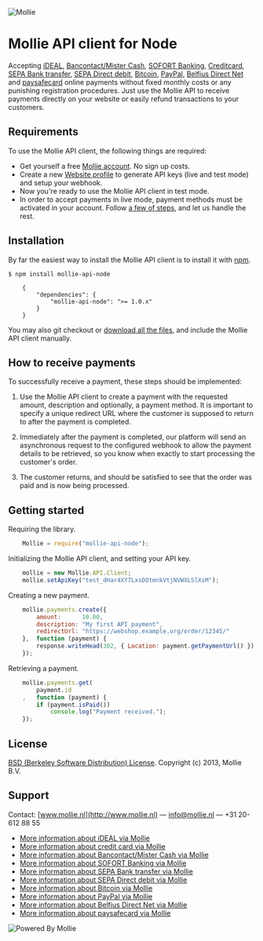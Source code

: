 ![Mollie](http://www.mollie.nl/files/Mollie-Logo-Style-Small.png)

# Mollie API client for Node #

Accepting [iDEAL](https://www.mollie.com/ideal/), [Bancontact/Mister Cash](https://www.mollie.com/mistercash/), [SOFORT Banking](https://www.mollie.com/sofort/), [Creditcard](https://www.mollie.com/creditcard/), [SEPA Bank transfer](https://www.mollie.com/overboeking/), [SEPA Direct debit](https://www.mollie.com/directdebit/), [Bitcoin](https://www.mollie.com/bitcoin/), [PayPal](https://www.mollie.com/paypal/), [Belfius Direct Net](https://www.mollie.com/belfiusdirectnet/) and [paysafecard](https://www.mollie.com/paysafecard/) online payments without fixed monthly costs or any punishing registration procedures. Just use the Mollie API to receive payments directly on your website or easily refund transactions to your customers.

## Requirements ##
To use the Mollie API client, the following things are required:

+ Get yourself a free [Mollie account](https://www.mollie.nl/aanmelden). No sign up costs.
+ Create a new [Website profile](https://www.mollie.nl/beheer/account/profielen/) to generate API keys (live and test mode) and setup your webhook.
+ Now you're ready to use the Mollie API client in test mode.
+ In order to accept payments in live mode, payment methods must be activated in your account. Follow [a few of steps](https://www.mollie.nl/beheer/diensten), and let us handle the rest.

## Installation ##

By far the easiest way to install the Mollie API client is to install it with [npm](https://npmjs.org/).

    $ npm install mollie-api-node

        {
            "dependencies": {
                "mollie-api-node": ">= 1.0.x"
            }
        }


You may also git checkout or [download all the files](https://github.com/mollie/mollie-api-node/archive/master.zip), and include the Mollie API client manually.

## How to receive payments ##

To successfully receive a payment, these steps should be implemented:

1. Use the Mollie API client to create a payment with the requested amount, description and optionally, a payment method. It is important to specify a unique redirect URL where the customer is supposed to return to after the payment is completed.

2. Immediately after the payment is completed, our platform will send an asynchronous request to the configured webhook to allow the payment details to be retrieved, so you know when exactly to start processing the customer's order.

3. The customer returns, and should be satisfied to see that the order was paid and is now being processed.

## Getting started ##

Requiring the library.

```javascript
    Mollie = require("mollie-api-node");
```

Initializing the Mollie API client, and setting your API key.

```javascript
    mollie = new Mollie.API.Client;
    mollie.setApiKey("test_dHar4XY7LxsDOtmnkVtjNVWXLSlXsM");
```

Creating a new payment.

```javascript
    mollie.payments.create({
        amount:      10.00,
        description: "My first API payment",
        redirectUrl: "https://webshop.example.org/order/12345/"
    },  function (payment) {
        response.writeHead(302, { Location: payment.getPaymentUrl() })
    });
```

Retrieving a payment.

```javascript
    mollie.payments.get(
        payment.id
    ,   function (payment) {
        if (payment.isPaid())
            console.log("Payment received.");
    });
```


## License ##
[BSD (Berkeley Software Distribution) License](http://www.opensource.org/licenses/bsd-license.php).
Copyright (c) 2013, Mollie B.V.

## Support ##
Contact: [www.mollie.nl](http://www.mollie.nl) — info@mollie.nl — +31 20-612 88 55

+ [More information about iDEAL via Mollie](https://www.mollie.com/ideal/)
+ [More information about credit card via Mollie](https://www.mollie.com/creditcard/)
+ [More information about Bancontact/Mister Cash via Mollie](https://www.mollie.com/mistercash/)
+ [More information about SOFORT Banking via Mollie](https://www.mollie.com/sofort/)
+ [More information about SEPA Bank transfer via Mollie](https://www.mollie.com/overboeking/)
+ [More information about SEPA Direct debit via Mollie](https://www.mollie.com/directdebit/)
+ [More information about Bitcoin via Mollie](https://www.mollie.com/bitcoin/)
+ [More information about PayPal via Mollie](https://www.mollie.com/paypal/)
+ [More information about Belfius Direct Net via Mollie](https://www.mollie.com/belfiusdirectnet/)
+ [More information about paysafecard via Mollie](https://www.mollie.com/paysafecard/)

![Powered By Mollie](http://www.mollie.nl/images/badge-betaling-medium.png)
